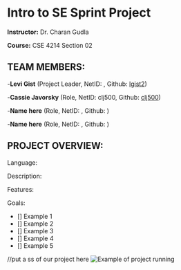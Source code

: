 # Intro to SE Sprint Project

**Instructor:** Dr. Charan Gudla

**Course:** CSE 4214 Section 02



## TEAM MEMBERS:

-**Levi Gist** (Project Leader, NetID: , Github: [lgist2](https://github.com/lgist2))

-**Cassie Javorsky** (Role, NetID: clj500, Github: [clj500](https://github.com/clj500))

-**Name here** (Role, NetID: , Github: )

-**Name here** (Role, NetID: , Github: )



## PROJECT OVERVIEW:

Language: 

Description:

Features:

Goals:
- [] Example 1
- [] Example 2
- [] Example 3
- [] Example 4
- [] Example 5

//put a ss of our project here
![Example of project running](https://user-images.githubusercontent.com/103222834/187319465-fc22f81f-8da2-46af-907a-12708ba15f33.png)
